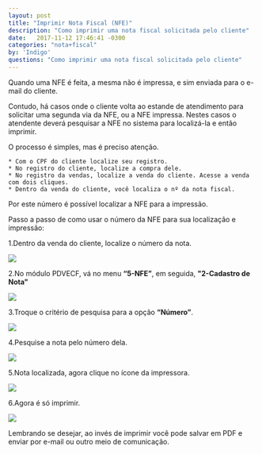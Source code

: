 ```yaml
---
layout: post
title: "Imprimir Nota Fiscal (NFE)"
description: "Como imprimir uma nota fiscal solicitada pelo cliente"
date:   2017-11-12 17:46:41 -0300
categories: "nota+fiscal"
by: 'Indigo'
questions: "Como imprimir uma nota fiscal solicitada pelo cliente"
---
```


Quando uma NFE é feita, a mesma não é impressa, e sim enviada para o e-mail do cliente.

Contudo, há casos onde o cliente volta ao estande de atendimento para solicitar uma segunda via da NFE, ou a NFE impressa.
Nestes casos o atendente deverá pesquisar a NFE no sistema para localizá-la e então imprimir.

O processo é simples, mas é preciso atenção.

    * Com o CPF do cliente localize seu registro.
    * No registro do cliente, localize a compra dele.
    * No registro da vendas, localize a venda do cliente. Acesse a venda com dois cliques.
    * Dentro da venda do cliente, você localiza o nº da nota fiscal.

Por este número é possível localizar a NFE para a impressão.

Passo a passo de como usar o número da NFE para sua localização e impressão:

1.Dentro da venda do cliente, localize o número da nota.

  ![]({{site.baseurl}}/assets/img/notasfiscais/-04/01.gif)

2.No módulo PDVECF, vá no menu **“5-NFE”**, em seguida, **"2-Cadastro de Nota"**

  ![]({{site.baseurl}}/assets/img/notasfiscais/-04/02.png)

3.Troque o critério de pesquisa para a opção **“Número”**.

  ![]({{site.baseurl}}/assets/img/notasfiscais/-04/03.png)

4.Pesquise a nota pelo número dela.

  ![]({{site.baseurl}}/assets/img/notasfiscais/-04/04.gif)

5.Nota localizada, agora clique no ícone da impressora.

  ![]({{site.baseurl}}/assets/img/notasfiscais/-04/05.gif)

6.Agora é só imprimir.

  ![]({{site.baseurl}}/assets/img/notasfiscais/-04/06.gif)

Lembrando se desejar, ao invés de imprimir você pode salvar em PDF e enviar por e-mail ou outro meio de comunicação.
